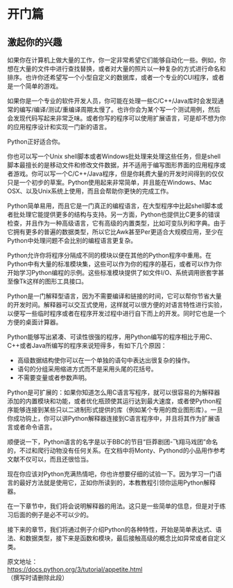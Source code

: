 # 开门篇

## 激起你的兴趣  

如果你在计算机上做大量的工作，你一定非常希望它们能够自动化一些。例如，你想在大量的文件中进行查找替换，或者对大量的照片以一种复杂的方式进行命名和排序。也许你还希望写一个小型自定义的数据库，或者一个专业的CUI程序，或者是一个简单的游戏。

如果你是一个专业的软件开发人员，你可能在处理一些C/C++/Java库时会发现通常的编写/编译/测试/重编译周期太慢了。也许你会为某个写一个测试用例，然后会发现代码写起来非常乏味。或者你写的程序可以使用扩展语言，可是却不想为你的应用程序设计和实现一门新的语言。

Python正好适合你。

你也可以写一个Unix shell脚本或者Windows批处理来处理这些任务，但是shell脚本最擅长的是移动文件和修改文件数据，并不适用于编写图形界面的应用程序或者游戏。你可以写一个C/C++/Java程序，但是你耗费大量的开发时间得到的仅仅只是一个初步的草案。Python使用起来非常简单，并且能在Windows、Mac OSX、以及Unix系统上使用，而且会帮助你更快的完成工作。

Python简单易用，而且它是一门真正的编程语言，在大型程序中比起shell脚本或者批处理它能提供更多的结构与支持。另一方面，Python也提供比C更多的错误检查，并且作为一种高级语言，它有高级的内置类型，比如可变队列和字典。由于它拥有更多的普遍的数据类型，所以它比Awk甚至Per更适合大规模应用，至少在Python中处理问题不会比别的编程语言更复杂。

Python允许你将程序分隔成不同的模块以便在其他的Python程序中重用。在Python中有大量的标准模块集，这些可以作为你的程序的基石，或者可以作为你开始学习Python编程的示例。这些标准模块提供了如文件I/O、系统调用嵌套字甚至像Tk这样的图形工具接口。

Python是一门解释型语言，因为不需要编译和链接的时间，它可以帮你节省大量的开发时间。解释器可以交互式使用，这样就可以很方便的对语言特性进行实验，以便写一些临时程序或者在程序开发过程中进行自下而上的开发。同时它也是一个方便的桌面计算器。

Python能够写出紧凑、可读性很强的程序，用Python编写的程序相比于用C、C++或者Java所编写的程序来说短得多，有如下几个原因：

- 高级数据结构使你可以在一个单独的语句中表达出很复杂的操作。
- 语句的分组采用缩进方式而不是采用头尾的花括号。
- 不需要变量或者参数声明。

 Python是可扩展的：如果你知道怎么用C语言写程序，就可以很容易的为解释器添加的内置模块和功能，或者优化瓶颈使其运行达到最大速度，或者使Python程序能够连接到某些只以二进制形式提供的库（例如某个专用的商业图形库）。一旦你成功钩上，你可以讲Python解释器连接到C语言程序中，并且将其作为扩展语言或者命令语言。

  顺便说一下，Python语言的名字是以于BBC的节目“巨莽剧团-飞翔马戏团”命名的，不过和爬行动物没有任何关系。在文档中将Monty、Pythond的小品用作参考文献不仅可以，而且还很恰当。

  现在你应该对Python充满热情吧，你也许想要仔细的试验一下。因为学习一门语言的最好方法就是使用它，正如你所读到的，本教教程引领你运用Python解释器。

  在一下章节中，我们将会说明解释器的用法。这只是一些简单的信息，但是对于练习后面的例子是必不可以少的。

  接下来的章节，我们将通过例子介绍Python的各种特性，开始是简单表达式、语法、和数据类型，接下来是函数和模块，最后接触高级的概念比如异常或者自定义类。
  
原文地址：  
https://docs.python.org/3/tutorial/appetite.html  
（撰写时请删除此段）
